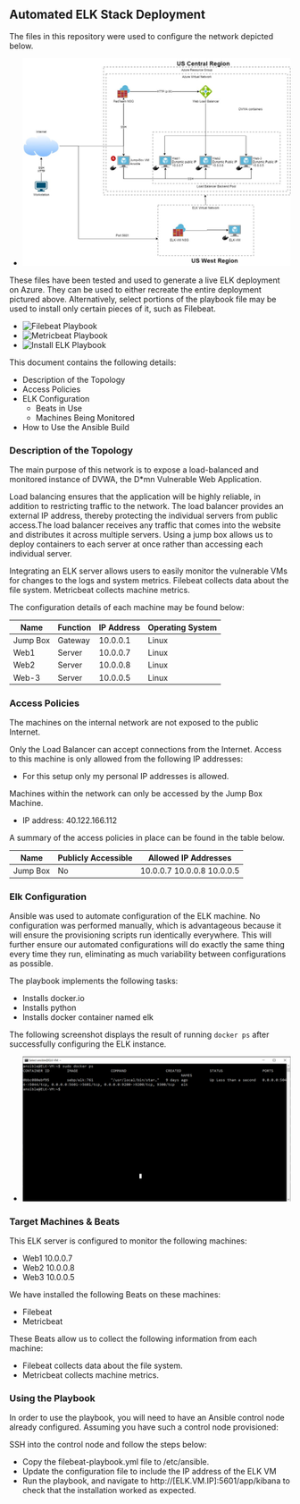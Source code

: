 ## Automated ELK Stack Deployment

The files in this repository were used to configure the network depicted below.

- ![Diagram](https://github.com/jmarti1226/cyber-sec/blob/main/Diagrams/ELK_Stack_Project_1_Day_2.jpg)

These files have been tested and used to generate a live ELK deployment on Azure. They can be used to either recreate the entire deployment pictured above. Alternatively, select portions of the playbook file may be used to install only certain pieces of it, such as Filebeat.

  - ![Filebeat Playbook](https://github.com/jmarti1226/cyber-sec/blob/main/Ansible/filebeat-playbook.yml)
  - ![Metricbeat Playbook](https://github.com/jmarti1226/cyber-sec/blob/main/Ansible/metricbeat-playbook.yml)
  - ![Install ELK Playbook](https://github.com/jmarti1226/cyber-sec/blob/main/Ansible/install-elk.yml)

This document contains the following details:
- Description of the Topology
- Access Policies
- ELK Configuration
  - Beats in Use
  - Machines Being Monitored
- How to Use the Ansible Build


### Description of the Topology

The main purpose of this network is to expose a load-balanced and monitored instance of DVWA, the D*mn Vulnerable Web Application.

Load balancing ensures that the application will be highly reliable, in addition to restricting traffic to the network.
The load balancer provides an external IP address, thereby protecting the individual servers from public access.The load balancer receives any traffic that comes into the website and distributes it across multiple servers. Using a jump box allows us to deploy containers to each server at once rather than accessing each individual server.

Integrating an ELK server allows users to easily monitor the vulnerable VMs for changes to the logs and system metrics.
Filebeat collects data about the file system. 
Metricbeat collects machine metrics.

The configuration details of each machine may be found below:

| Name     | Function | IP Address | Operating System |
|----------|----------|------------|------------------|
| Jump Box | Gateway  | 10.0.0.1   | Linux            |
| Web1     | Server   | 10.0.0.7   | Linux            |
| Web2     | Server   | 10.0.0.8   | Linux            |
| Web-3    | Server   | 10.0.0.5   | Linux            |

### Access Policies

The machines on the internal network are not exposed to the public Internet. 

Only the Load Balancer can accept connections from the Internet. Access to this machine is only allowed from the following IP addresses:
- For this setup only my personal IP addresses is allowed.

Machines within the network can only be accessed by the Jump Box Machine.
- IP address: 40.122.166.112

A summary of the access policies in place can be found in the table below.

| Name     | Publicly Accessible | Allowed IP Addresses       |
|----------|---------------------|----------------------------|
| Jump Box | No                  | 10.0.0.7 10.0.0.8 10.0.0.5 |

### Elk Configuration

Ansible was used to automate configuration of the ELK machine. No configuration was performed manually, which is advantageous because it will ensure the provisioning scripts run identically everywhere. This will further ensure our automated configurations will do exactly the same thing every time they run, eliminating as much variability between configurations as possible.

The playbook implements the following tasks:
- Installs docker.io
- Installs python
- Installs docker container named elk

The following screenshot displays the result of running `docker ps` after successfully configuring the ELK instance.

- ![Docker ps output](https://github.com/jmarti1226/cyber-sec/blob/main/Ansible/ELK_docker_ps_output.png)

### Target Machines & Beats
This ELK server is configured to monitor the following machines:
- Web1 10.0.0.7
- Web2 10.0.0.8
- Web3 10.0.0.5

We have installed the following Beats on these machines:
- Filebeat
- Metricbeat

These Beats allow us to collect the following information from each machine:
- Filebeat collects data about the file system. 
- Metricbeat collects machine metrics.

### Using the Playbook
In order to use the playbook, you will need to have an Ansible control node already configured. Assuming you have such a control node provisioned: 

SSH into the control node and follow the steps below:
- Copy the filebeat-playbook.yml file to /etc/ansible.
- Update the configuration file to include the IP address of the ELK VM
- Run the playbook, and navigate to http://[ELK.VM.IP]:5601/app/kibana to check that the installation worked as expected.
